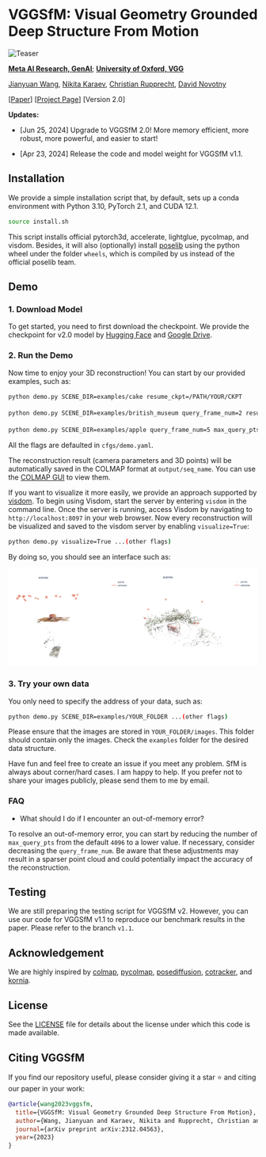 # VGGSfM: Visual Geometry Grounded Deep Structure From Motion


![Teaser](https://raw.githubusercontent.com/vggsfm/vggsfm.github.io/main/resources/vggsfm_teaser.gif)

**[Meta AI Research, GenAI](https://ai.facebook.com/research/)**; **[University of Oxford, VGG](https://www.robots.ox.ac.uk/~vgg/)**


[Jianyuan Wang](https://jytime.github.io/), [Nikita Karaev](https://nikitakaraevv.github.io/), [Christian Rupprecht](https://chrirupp.github.io/), [David Novotny](https://d-novotny.github.io/)



<p 
dir="auto">[<a href="https://arxiv.org/pdf/2312.04563.pdf" rel="nofollow">Paper</a>]
[<a href="https://vggsfm.github.io/" rel="nofollow">Project Page</a>] 
[Version 2.0]
</p> 


**Updates:**
- [Jun 25, 2024] Upgrade to VGGSfM 2.0! More memory efficient, more robust, more powerful, and easier to start!


- [Apr 23, 2024] Release the code and model weight for VGGSfM v1.1.




## Installation
We provide a simple installation script that, by default, sets up a conda environment with Python 3.10, PyTorch 2.1, and CUDA 12.1.

```.bash
source install.sh
```

This script installs official pytorch3d, accelerate, lightglue, pycolmap, and visdom. Besides, it will also (optionally) install [poselib](https://github.com/PoseLib/PoseLib) using the python wheel under the folder ```wheels```, which is compiled by us instead of the official poselib team. 

## Demo 

### 1. Download Model
To get started, you need to first download the checkpoint. We provide the checkpoint for v2.0 model by [Hugging Face](https://huggingface.co/facebook/VGGSfM/blob/main/vggsfm_v2_0_0.bin) and [Google Drive](https://drive.google.com/file/d/163bHiqeTJhQ2_UnihRNPRA4Y9X8-gZ1-/view?usp=sharing).

### 2. Run the Demo 

Now time to enjoy your 3D reconstruction! You can start by our provided examples, such as:

```bash
python demo.py SCENE_DIR=examples/cake resume_ckpt=/PATH/YOUR/CKPT 

python demo.py SCENE_DIR=examples/british_museum query_frame_num=2 resume_ckpt=/PATH/YOUR/CKPT 

python demo.py SCENE_DIR=examples/apple query_frame_num=5 max_query_pts=1600 resume_ckpt=/PATH/YOUR/CKPT 
```

All the flags are defaulted in ```cfgs/demo.yaml```. 

The reconstruction result (camera parameters and 3D points) will be automatically saved in the COLMAP format at ```output/seq_name```. You can use the [COLMAP GUI](https://colmap.github.io/gui.html) to view them. 

If you want to visualize it more easily, we provide an approach supported by [visdom](https://github.com/fossasia/visdom). To begin using Visdom, start the server by entering ```visdom``` in the command line. Once the server is running, access Visdom by navigating to ```http://localhost:8097``` in your web browser. Now every reconstruction will be visualized and saved to the visdom server by enabling ```visualize=True```:

```bash
python demo.py visualize=True ...(other flags)
```

By doing so, you should see an interface such as:

![UI](assets/ui.png)



### 3. Try your own data

You only need to specify the address of your data, such as:

```bash
python demo.py SCENE_DIR=examples/YOUR_FOLDER ...(other flags)
```

Please ensure that the images are stored in ```YOUR_FOLDER/images```. This folder should contain only the images. Check the ```examples``` folder for the desired data structure.


Have fun and feel free to create an issue if you meet any problem. SfM is always about corner/hard cases. I am happy to help. If you prefer not to share your images publicly, please send them to me by email.

### FAQ

* What should I do if I encounter an out-of-memory error?

To resolve an out-of-memory error, you can start by reducing the number of ```max_query_pts``` from the default ```4096``` to  a lower value. If necessary, consider decreasing the ```query_frame_num```. Be aware that these adjustments may result in a sparser point cloud and could potentially impact the accuracy of the reconstruction.



## Testing 

We are still preparing the testing script for VGGSfM v2. However, you can use our code for VGGSfM v1.1 to reproduce our benchmark results in the paper. Please refer to the branch ```v1.1```.


## Acknowledgement

We are highly inspired by [colmap](https://github.com/colmap/colmap), [pycolmap](https://github.com/colmap/pycolmap), [posediffusion](https://github.com/facebookresearch/PoseDiffusion), [cotracker](https://github.com/facebookresearch/co-tracker), and [kornia](https://github.com/kornia/kornia).


## License
See the [LICENSE](./LICENSE) file for details about the license under which this code is made available.


## Citing VGGSfM

If you find our repository useful, please consider giving it a star ⭐ and citing our paper in your work:

```bibtex
@article{wang2023vggsfm,
  title={VGGSfM: Visual Geometry Grounded Deep Structure From Motion},
  author={Wang, Jianyuan and Karaev, Nikita and Rupprecht, Christian and Novotny, David},
  journal={arXiv preprint arXiv:2312.04563},
  year={2023}
}
